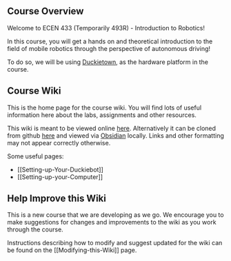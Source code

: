 ## Course Overview

Welcome to ECEN 433 (Temporarily 493R) - Introduction to Robotics! 

In this course, you will get a hands on and theoretical introduction to the field of mobile robotics through the perspective of autonomous driving!

To do so, we will be using [Duckietown](https://www.duckietown.org/), as the hardware platform in the course.  

## Course Wiki

This is the home page for the course wiki. You will find lots of useful information here about the labs, assignments and other resources. 

This wiki is meant to be viewed online [here](https://publish.obsidian.md/joshua-mangelson/courses/ecen433/BYU-ECEN-433).
Alternatively it can be cloned from github [here](https://github.com/jmangelson/ecen433-wiki) and viewed via [Obsidian](https://obsidian.md/) locally. 
Links and other formatting may not appear correctly otherwise. 

Some useful pages:
- [[Setting-up-Your-Duckiebot]]
- [[Setting-up-your-Computer]]


## Help Improve this Wiki

This is a new course that we are developing as we go. 
We encourage you to make suggestions for changes and improvements to the wiki as you work through the course.

Instructions describing how to modify and suggest updated for the wiki can be found on the [[Modifying-this-Wiki]] page.



